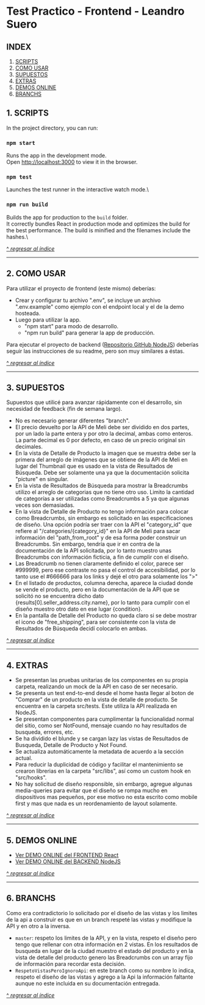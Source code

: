 # Test Practico - Frontend - Leandro Suero

## INDEX
1. [SCRIPTS](#1.-SCRIPTS)
2. [COMO USAR](#2.-COMO-USAR)
3. [SUPUESTOS](#3.-SUPUESTOS)
4. [EXTRAS](#4.-EXTRAS)
5. [DEMOS ONLINE](#5.-DEMOS-ONLINE)
6. [BRANCHS](#6.-BRANCHS)

## 1. SCRIPTS
In the project directory, you can run:

### `npm start`
Runs the app in the development mode.\
Open [http://localhost:3000](http://localhost:3000) to view it in the browser.

### `npm test`
Launches the test runner in the interactive watch mode.\

### `npm run build`
Builds the app for production to the `build` folder.\
It correctly bundles React in production mode and optimizes the build for the best performance.
The build is minified and the filenames include the hashes.\

[^ *regresar al índice*](#INDEX)

---

## 2. COMO USAR

Para utilizar el proyecto de frontend (este mismo) deberías:
- Crear y configurar tu archivo ".env", se incluye un archivo ".env.example" como ejemplo con el endpoint local y el de la demo hosteada.
- Luego para utilizar la app.
  - "npm start" para modo de desarrollo.
  - "npm run build" para generar la app de producción.

Para ejecutar el proyecto de backend ([Repositorio GitHub NodeJS](https://github.com/Leandro-Suero/meli-test-back)) deberías seguir las instrucciones de su readme, pero son muy similares a éstas.

[^ *regresar al índice*](#INDEX)

---

## 3. SUPUESTOS
Supuestos que utilicé para avanzar rápidamente con el desarrollo, sin necesidad de feedback (fin de semana largo).
- No es necesario generar diferentes "branch".
- El precio devuelto por la API de Meli debe ser dividido en dos partes, por un lado la parte entera y por otro la decimal, ambas como enteros. La parte decimal es 0 por defecto, en caso de un precio original sin decimales.
- En la vista de Detalle de Producto la imagen que se muestra debe ser la primera del arreglo de imágenes que se obtiene de la API de Meli en lugar del Thumbnail que es usado en la vista de Resultados de Búsqueda. Debe ser solamente una ya que la documentación solicita "picture" en singular.
- En la vista de Resultados de Búsqueda para mostrar la Breadcrumbs utilizo el arreglo de categorias que no tiene otro uso. Limito la cantidad de categorías a ser utilizadas como Breadcrumbs a 5 ya que algunas veces son demasiadas.
- En la vista de Detalle de Producto no tengo información para colocar como Breadcrumbs, sin embargo es solicitado en las especificaciones de diseño. Una opción podría ser traer con la API el "category_id" que refiere al "/categories/{category_id}" en la API de Meli para sacar información del "path_from_root" y de esa forma poder construir un Breadcrumbs. Sin embargo, tendría que ir en contra de la documentación de la API solicitada, por lo tanto muestro unas Breadcrumbs con información ficticia, a fin de cumplir con el diseño.
- Las Breadcrumb no tienen claramente definido el color, parece ser #999999, pero ese contraste no pasa el control de accesibilidad, por lo tanto use el #666666 para los links y dejé el otro para solamente los ">"
- En el listado de productos, columna derecha, aparece la ciudad donde se vende el producto, pero en la documentación de la API que se solicitó no se encuentra dicho dato {results[0].seller_address.city.name}, por lo tanto para cumplir con el diseño muestro otro dato en ese lugar {condition}.
- En la pantalla de Detalle del Producto no queda claro si se debe mostrar el icono de "free_shipping", para ser consistente con la vista de Resultados de Búsqueda decidí colocarlo en ambas.

[^ *regresar al índice*](#INDEX)

---

## 4. EXTRAS
- Se presentan las pruebas unitarias de los componentes en su propia carpeta, realizando un mock de la API en caso de ser necesario.
- Se presenta un test end-to-end desde el home hasta llegar al boton de "Comprar" de un producto en la vista de detalle de producto. Se encuentra en la carpeta src/tests. Este utiliza la API realizada en NodeJS.
- Se presentan componentes para cumplimentar la funcionalidad normal del sitio, como ser NotFound, mensaje cuando no hay resultados de busqueda, errores, etc.
- Se ha dividido el blunde y se cargan lazy las vistas de Resultados de Busqueda, Detalle de Producto y Not Found.
- Se actualiza automáticamente la metadata de acuerdo a la sección actual.
- Para reducir la duplicidad de código y facilitar el mantenimiento se crearon librerias en la carpeta "src/libs", así como un custom hook en "src/hooks".
- No hay solicitud de diseño responsible, sin embargo, agregue algunas media-queries para evitar que el diseño se rompa mucho en dispositivos mas pequeños, por ese motivo no esta escrito como mobile first y mas que nada es un reordenamiento de layout solamente.

[^ *regresar al índice*](#INDEX)

---

## 5. DEMOS ONLINE
- [Ver DEMO ONLINE del FRONTEND React](https://meli-test-front.netlify.app/)
- [Ver DEMO ONLINE del BACKEND NodeJS](https://meli-test-back.herokuapp.com/api)

[^ *regresar al índice*](#INDEX)

---

## 6. BRANCHS
Como era contradictorio lo solicitado por el diseño de las vistas y los limites de la api a construir es que en un branch respeté las vistas y modifique la API y en otro a la inversa.
- `master`: 
respeto los limites de la API, y en la vista, respeto el diseño pero tengo que rellenar con otra información en 2 vistas. En los resultados de busqueda en lugar de la ciudad muestro el estado del producto y en la vista de detalle del producto genero las Breadcrumbs con un array fijo de información para recordar esta decisión.
- `RespetoVistasPeroIgnoroApi`: 
en este branch como su nombre lo indica, respeto el diseño de las vistas y agrego a la Api la información faltante aunque no este incluida en su documentación entregada.

[^ *regresar al índice*](#INDEX)